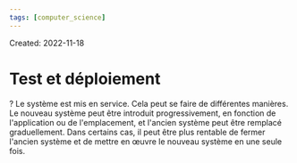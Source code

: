 ```yaml
---
tags: [computer_science] 
---
```

Created: 2022-11-18

# Test et déploiement
?
Le système est mis en service.
Cela peut se faire de différentes manières. Le nouveau système peut être introduit progressivement, en fonction de l'application ou de l'emplacement, et l'ancien système peut être remplacé graduellement.
Dans certains cas, il peut être plus rentable de fermer l'ancien système et de mettre en œuvre le nouveau système en une seule fois.
<!--SR:!2024-11-08,409,230-->